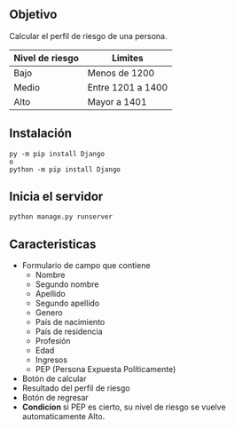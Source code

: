 
## Objetivo
Calcular el perfil de riesgo de una persona.

| Nivel de riesgo | Limites         |
|-----------------|---------------|
| Bajo            | Menos de 1200 |
| Medio           | Entre 1201 a 1400 |
| Alto            | Mayor a 1401 |

## Instalación
```
py -m pip install Django
o
python -m pip install Django
```

## Inicia el servidor 
```
python manage.py runserver
```

## Caracteristicas 

* Formulario de campo que contiene
    * Nombre
    * Segundo nombre
    * Apellido
    * Segundo apellido
    * Genero
    * País de nacimiento
    * País de residencia
    * Profesión
    * Edad
    * Ingresos
    * PEP (Persona Expuesta Políticamente)
* Botón de calcular
* Resultado del perfil de riesgo
* Botón de regresar
* <b> Condicion </b> si PEP es cierto, su nivel de riesgo se vuelve automaticamente Alto.

